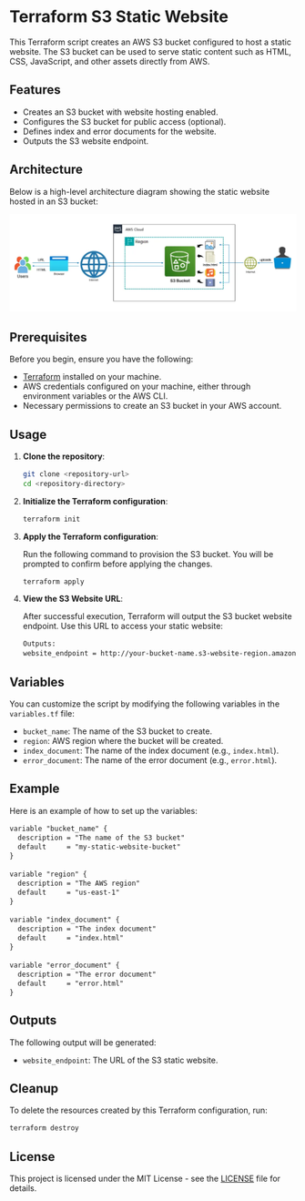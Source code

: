 # Terraform S3 Static Website

This Terraform script creates an AWS S3 bucket configured to host a static website. The S3 bucket can be used to serve static content such as HTML, CSS, JavaScript, and other assets directly from AWS.

## Features

- Creates an S3 bucket with website hosting enabled.
- Configures the S3 bucket for public access (optional).
- Defines index and error documents for the website.
- Outputs the S3 website endpoint.

## Architecture

Below is a high-level architecture diagram showing the static website hosted in an S3 bucket:

![S3 Static Website Architecture](./images//static-website-s3-architecture.png/)

## Prerequisites

Before you begin, ensure you have the following:

- [Terraform](https://www.terraform.io/downloads.html) installed on your machine.
- AWS credentials configured on your machine, either through environment variables or the AWS CLI.
- Necessary permissions to create an S3 bucket in your AWS account.

## Usage

1. **Clone the repository**:

   ```bash
   git clone <repository-url>
   cd <repository-directory>
   ```

2. **Initialize the Terraform configuration**:

   ```bash
   terraform init
   ```

3. **Apply the Terraform configuration**:

   Run the following command to provision the S3 bucket. You will be prompted to confirm before applying the changes.

   ```bash
   terraform apply
   ```

4. **View the S3 Website URL**:

   After successful execution, Terraform will output the S3 bucket website endpoint. Use this URL to access your static website:

   ```bash
   Outputs:
   website_endpoint = http://your-bucket-name.s3-website-region.amazonaws.com
   ```

## Variables

You can customize the script by modifying the following variables in the `variables.tf` file:

- `bucket_name`: The name of the S3 bucket to create.
- `region`: AWS region where the bucket will be created.
- `index_document`: The name of the index document (e.g., `index.html`).
- `error_document`: The name of the error document (e.g., `error.html`).

## Example

Here is an example of how to set up the variables:

```hcl
variable "bucket_name" {
  description = "The name of the S3 bucket"
  default     = "my-static-website-bucket"
}

variable "region" {
  description = "The AWS region"
  default     = "us-east-1"
}

variable "index_document" {
  description = "The index document"
  default     = "index.html"
}

variable "error_document" {
  description = "The error document"
  default     = "error.html"
}
```

## Outputs

The following output will be generated:

- `website_endpoint`: The URL of the S3 static website.

## Cleanup

To delete the resources created by this Terraform configuration, run:

```bash
terraform destroy
```

## License

This project is licensed under the MIT License - see the [LICENSE](LICENSE) file for details.
